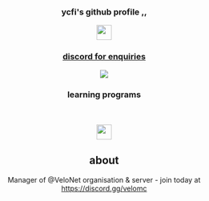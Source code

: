 <div align="center">
  <h3>ycfi's github profile ,, </h3>
<img height=30 src="https://skillicons.dev/icons?i=discord,github" />

<a href="https://skillicons.dev">
<div align="center">
  <h3>discord for enquiries</h3>
  <a href="https://discord.com/users/592426234194165772">
    <img src="https://lanyard.cnrad.dev/api/592426234194165772?showDisplayName=true&idleMessage=Busy,'%20No%20DMS%20please.%20Thanks!">
  </a>
<h3>learning programs</h3>
  <br /><br />
    <img height=30 src="https://skillicons.dev/icons?i=nodejs,python,html,css,github,vscode" />

## about

Manager of @VeloNet organisation & server - join today at https://discord.gg/velomc
